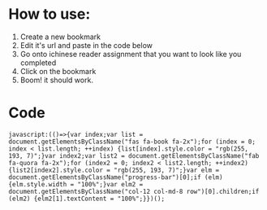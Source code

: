 # How to use:
1. Create a new bookmark
2. Edit it's url and paste in the code below
3. Go onto ichinese reader assignment that you want to look like you completed
4. Click on the bookmark
5. Boom! it should work.
# Code
`javascript:(()=>{var index;var list = document.getElementsByClassName("fas fa-book fa-2x");for (index = 0; index < list.length; ++index) {list[index].style.color = "rgb(255, 193, 7)";}var index2;var list2 = document.getElementsByClassName("fab fa-quora fa-2x");for (index2 = 0; index2 < list2.length; ++index2) {list2[index2].style.color = "rgb(255, 193, 7)";}var elm = document.getElementsByClassName("progress-bar")[0];if (elm) {elm.style.width = "100%";}var elm2 = document.getElementsByClassName("col-12 col-md-8 row")[0].children;if (elm2) {elm2[1].textContent = "100%";}})();`
